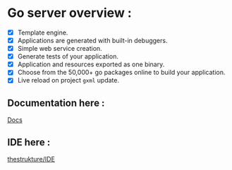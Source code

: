 # Go server overview :

- [x] Template engine.
- [x] Applications are generated with built-in debuggers.
- [x] Simple web service creation.
- [x] Generate tests of your application.
- [x] Application and resources exported as one binary.
- [x] Choose from the 50,000+ go packages online to build your application.
- [x] Live reload on project `gxml` update.

## Documentation here :
[Docs](http://golangserver.com)

## IDE here :
[thestrukture/IDE](https://github.com/thestrukture/IDE)

